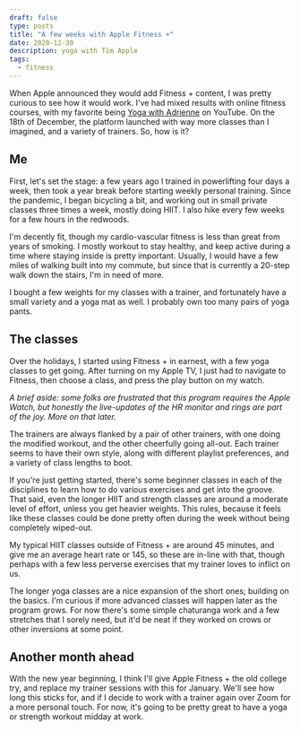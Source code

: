 ```yaml
---
draft: false
type: posts
title: "A few weeks with Apple Fitness +"
date: 2020-12-30
description: yoga with Tim Apple
tags:
  - fitness
---
```



When Apple announced they would add Fitness + content, I was pretty curious to see how it would work. I've had mixed results with online fitness courses, with my favorite being [Yoga with Adrienne](https://yogawithadriene.com) on YouTube. On the 18th of December, the platform launched with way more classes than I imagined, and a variety of trainers. So, how is it?

## Me

First, let's set the stage: a few years ago I trained in powerlifting four days a week, then took a year break before starting weekly personal training. Since the pandemic, I began bicycling a bit, and working out in small private classes three times a week, mostly doing HIIT. I also hike every few weeks for a few hours in the redwoods.

I'm decently fit, though my cardio-vascular fitness is less than great from years of smoking. I mostly workout to stay healthy, and keep active during a time where staying inside is pretty important. Usually, I would have a few miles of walking built into my commute, but since that is currently a 20-step walk down the stairs, I'm in need of more.

I bought a few weights for my classes with a trainer, and fortunately have a small variety and a yoga mat as well. I probably own too many pairs of yoga pants.

## The classes

Over the holidays, I started using Fitness + in earnest, with a few yoga classes to get going. After turning on my Apple TV, I just had to navigate to Fitness, then choose a class, and press the play button on my watch. 

*A brief aside: some folks are frustrated that this program requires the Apple Watch, but honestly the live-updates of the HR monitor and rings are part of the joy. More on that later.*

The trainers are always flanked by a pair of other trainers, with one doing the modified workout, and the other cheerfully going all-out. Each trainer seems to have their own style, along with different playlist preferences, and a variety of class lengths to boot.

If you're just getting started, there's some beginner classes in each of the disciplines to learn how to do various exercises and get into the groove. That said, even the longer HIIT and strength classes are around a moderate level of effort, unless you get heavier weights. This rules, because it feels like these classes could be done pretty often during the week without being completely wiped-out. 

My typical HIIT classes outside of Fitness + are around 45 minutes, and give me an average heart rate or 145, so these are in-line with that, though perhaps with a few less perverse exercises that my trainer loves to inflict on us.

The longer yoga classes are a nice expansion of the short ones; building on the basics. I'm curious if more advanced classes will happen later as the program grows. For now there's some simple chaturanga work and a few stretches that I sorely need, but it'd be neat if they worked on crows or other inversions at some point.

## Another month ahead

With the new year beginning, I think I'll give Apple Fitness + the old college try, and replace my trainer sessions with this for January. We'll see how long this sticks for, and if I decide to work with a trainer again over Zoom for a more personal touch. For now, it's going to be pretty great to have a yoga or strength workout midday at work.